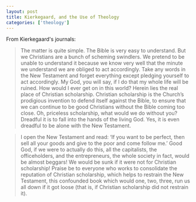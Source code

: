 ```yaml
---
layout: post
title: Kierkegaard, and the Use of Theology
categories: ['theology']
---
```

From Kierkegaard's journals:

> The matter is quite simple. The Bible is very easy to understand. But we Christians are a bunch of scheming swindlers. We pretend to be unable to understand it because we know very well that the minute we understand we are obliged to act accordingly. Take any words in the New Testament and forget everything except pledging yourself to act accordingly. My God, you will say, if I do that my whole life will be ruined. How would I ever get on in this world? Herein lies the real place of Christian scholarship. Christian scholarship is the Church’s prodigious invention to defend itself against the Bible, to ensure that we can continue to be good Christians without the Bible coming too close. Oh, priceless scholarship, what would we do without you? Dreadful it is to fall into the hands of the living God. Yes, it is even dreadful to be alone with the New Testament.

> I open the New Testament and read: ‘If you want to be perfect, then sell all your goods and give to the poor and come follow me.’ Good God, if we were to actually do this, all the capitalists, the officeholders, and the entrepreneurs, the whole society in fact, would be almost beggars! We would be sunk if it were not for Christian scholarship! Praise be to everyone who works to consolidate the reputation of Christian scholarship, which helps to restrain the New Testament, this confounded book which would one, two, three, run us all down if it got loose (that is, if Christian scholarship did not restrain it).
